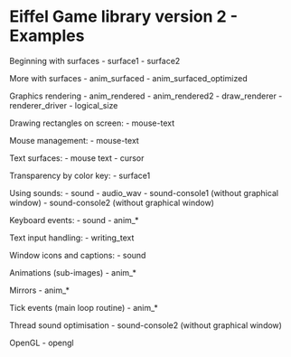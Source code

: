 Eiffel Game library version 2 - Examples
========================================


Beginning with surfaces
	- surface1
	- surface2

More with surfaces
	- anim_surfaced
	- anim_surfaced_optimized

Graphics rendering
	- anim_rendered
	- anim_rendered2
	- draw_renderer
	- renderer_driver
	- logical_size

Drawing rectangles on screen:
	- mouse-text

Mouse management:
	- mouse-text

Text surfaces:
	- mouse text
	- cursor

Transparency by color key:
	- surface1

Using sounds:
	- sound
	- audio_wav
	- sound-console1 (without graphical window)
	- sound-console2 (without graphical window)

Keyboard events:
	- sound
	- anim_*

Text input handling:
	- writing_text

Window icons and captions:
	- sound

Animations (sub-images)
	- anim_*

Mirrors
	- anim_*

Tick events (main loop routine)
	- anim_*

Thread sound optimisation
	- sound-console2 (without graphical window)

OpenGL
	- opengl
